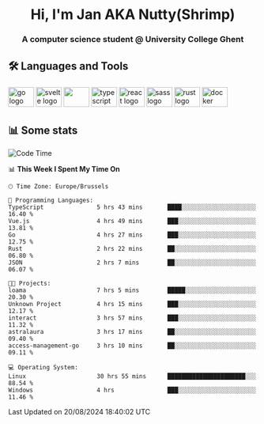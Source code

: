 <h1 align="center">Hi, I'm Jan AKA Nutty(Shrimp)</h1>
<h3 align="center">A computer science student @ University College Ghent</h3>

<h2 align="left">🛠️ Languages and Tools</h2>

###

<div align="left">
  <img src="https://cdn.jsdelivr.net/gh/devicons/devicon/icons/go/go-original.svg" height="40" width="52" alt="go logo"  />
  <img src="https://cdn.jsdelivr.net/gh/devicons/devicon@latest/icons/svelte/svelte-original.svg"  height="40" width="52" alt="svelte logo" />
  <img src="https://cdn.jsdelivr.net/gh/devicons/devicon@latest/icons/tailwindcss/tailwindcss-original.svg" height="40" width="52" />
  <img src="https://cdn.jsdelivr.net/gh/devicons/devicon/icons/typescript/typescript-original.svg" height="40" width="52" alt="typescript logo"  />
  <img src="https://cdn.jsdelivr.net/gh/devicons/devicon/icons/react/react-original.svg" height="40" width="52" alt="react logo"  />
  <img src="https://cdn.jsdelivr.net/gh/devicons/devicon/icons/sass/sass-original.svg" height="40" width="52" alt="sass logo"  />
  <img src="https://cdn.jsdelivr.net/gh/devicons/devicon@latest/icons/rust/rust-original.svg" height="40" width="52" alt="rust logo" />
  <img src="https://cdn.jsdelivr.net/gh/devicons/devicon/icons/docker/docker-original.svg" height="40" width="52" alt="docker logo"  />
</div>

<h2>📊 Some stats</h2>

<!--START_SECTION:waka-->
![Code Time](http://img.shields.io/badge/Code%20Time-4%2C864%20hrs%2030%20mins-blue)

📊 **This Week I Spent My Time On** 

```text
🕑︎ Time Zone: Europe/Brussels

💬 Programming Languages: 
TypeScript               5 hrs 43 mins       ████░░░░░░░░░░░░░░░░░░░░░   16.40 % 
Vue.js                   4 hrs 49 mins       ███░░░░░░░░░░░░░░░░░░░░░░   13.81 % 
Go                       4 hrs 27 mins       ███░░░░░░░░░░░░░░░░░░░░░░   12.75 % 
Rust                     2 hrs 22 mins       ██░░░░░░░░░░░░░░░░░░░░░░░   06.80 % 
JSON                     2 hrs 7 mins        ██░░░░░░░░░░░░░░░░░░░░░░░   06.07 % 

🐱‍💻 Projects: 
loama                    7 hrs 5 mins        █████░░░░░░░░░░░░░░░░░░░░   20.30 % 
Unknown Project          4 hrs 15 mins       ███░░░░░░░░░░░░░░░░░░░░░░   12.17 % 
interact                 3 hrs 57 mins       ███░░░░░░░░░░░░░░░░░░░░░░   11.32 % 
astralaura               3 hrs 17 mins       ██░░░░░░░░░░░░░░░░░░░░░░░   09.40 % 
access-management-go     3 hrs 10 mins       ██░░░░░░░░░░░░░░░░░░░░░░░   09.11 % 

💻 Operating System: 
Linux                    30 hrs 55 mins      ██████████████████████░░░   88.54 % 
Windows                  4 hrs               ███░░░░░░░░░░░░░░░░░░░░░░   11.46 % 
```


 Last Updated on 20/08/2024 18:40:02 UTC
<!--END_SECTION:waka-->
